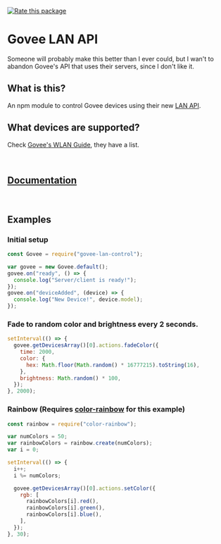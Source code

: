 [![Rate this package](https://badges.openbase.com/js/rating/govee-lan-control.svg?token=fYl+iGp65nC7nVyTaYQxkSniQfubn9Jpd/lIgf8En40=)](https://openbase.com/js/govee-lan-control?utm_source=embedded&utm_medium=badge&utm_campaign=rating-badge&utm_term=js/govee-lan-control)
# Govee LAN API

Someone will probably make this better than I ever could, but I wan't to abandon
Govee's API that uses their servers, since I don't like it.

## What is this?

An npm module to control Govee devices using their new
[LAN API](https://twitter.com/GoveeOfficial/status/1557538932560039936).

## What devices are supported?

Check
[Govee's WLAN Guide](<https://app-h5.govee.com/user-manual/wlan-guide#:~:text=on%20their%20smartphones.-,Supported%20Models,-(continually%20updated)%3A%20H619Z>),
they have a list.

<br>

## [Documentation](https://joery.com/govee-lan-control/)
<br>

## Examples

### Initial setup

```js
const Govee = require("govee-lan-control");

var govee = new Govee.default();
govee.on("ready", () => {
  console.log("Server/client is ready!");
});
govee.on("deviceAdded", (device) => {
  console.log("New Device!", device.model);
});
```

### Fade to random color and brightness every 2 seconds.

```js
setInterval(() => {
  govee.getDevicesArray()[0].actions.fadeColor({
    time: 2000,
    color: {
      hex: Math.floor(Math.random() * 16777215).toString(16),
    },
    brightness: Math.random() * 100,
  });
}, 2000);
```

### Rainbow (Requires [color-rainbow](https://www.npmjs.com/package/color-rainbow) for this example)

```js
const rainbow = require("color-rainbow");

var numColors = 50;
var rainbowColors = rainbow.create(numColors);
var i = 0;

setInterval(() => {
  i++;
  i %= numColors;

  govee.getDevicesArray()[0].actions.setColor({
    rgb: [
      rainbowColors[i].red(),
      rainbowColors[i].green(),
      rainbowColors[i].blue(),
    ],
  });
}, 30);
```
